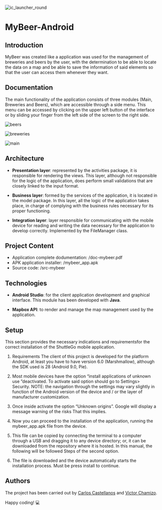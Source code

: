 ![ic_launcher_round](https://user-images.githubusercontent.com/32466953/73373783-75258e80-42b9-11ea-9b09-e6257c316f1c.png)

# MyBeer-Android

## Introduction
MyBeer was created like a application was used for the management of breweries and beers by the user, with the determination to be able to locate the data on a map and be able to save the information of said elements so that the user can access them whenever they want.


## Documentation
The main functionality of the application consists of three modules (Main, Breweries and Beers), which are accessible through a side menu. This menu can be accessed by clicking on the upper left button of the interface or by sliding your finger from the left side of the screen to the right side.

![beers](https://user-images.githubusercontent.com/32466953/73371812-8de07500-42b6-11ea-8d89-8e8edc21cb8a.png)

![breweries](https://user-images.githubusercontent.com/32466953/73371813-8de07500-42b6-11ea-97dc-4347d6c8c807.png)

![main](https://user-images.githubusercontent.com/32466953/73371814-8e790b80-42b6-11ea-9117-8be9bab1a58d.png)


## Architecture
- **Presentation layer**: represented by the activities package, it is responsible for rendering the views. This layer, although not responsible for the logic of the application, does perform small validations that are closely linked to the input format.

- **Business layer**: formed by the services of the application, it is located in the model package. In this layer, all the logic of the application takes place, in charge of complying with the business rules necessary for its proper functioning.

- **Integration layer**: layer responsible for communicating with the mobile device for reading and writing the data necessary for the application to develop correctly. Implemented by the FileManager class.


## Project Content
- Application complete dodumentation: /doc-mybeer.pdf
- APK application installer: /mybeer_app.apk
- Source code: /src-mybeer


## Technologies
  - **Android Studio**: for the client application development and graphical interface. This module has been 
    developed with **Java**.
  
  - **Mapbox API**: to render and manage the map management used by the application.


## Setup
This section provides the necessary indications and requirementsfor the correct installation of the ShuttleGo mobile application.

  1. Requirements
    The client of this project is developed for the platform Android, at least you have to have version 6.0 (Marshmallow), although the     SDK used is 28 (Android 9.0, Pie).
  
  2. Most mobile devices have the option “install applications of unknown use ”deactivated. To activate said option should go to  Settings> Security. NOTE: the navigation through the settings may vary slightly in function of the Android version of the device and / or the layer of manufacturer customization.
  
  3. Once inside activate the option “Unknown origins”. Google will display a message warning of the risks
That this implies.

  4. Now you can proceed to the installation of the application, running the mybeer_app.apk file from the device.
  
  5. This file can be copied by connecting the terminal to a computer through a USB and dragging it to any device directory; or, it can be downloaded from the repository where it is hosted. In this manual, the following will be followed Steps of the second option.
  
  6. The file is downloaded and the device automatically starts the installation process. Must be press install to continue.

## Authors
The project has been carried out by [Carlos Castellanos](https://github.com/carlosCharlie) and [Victor Chamizo](https://github.com/vctorChamizo).

Happy coding! 💻

